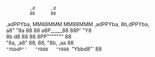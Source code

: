                                                  
                                                 
             ,d      ,d                          
             88      88                          
 ,adPPYba, MM88MMM MM88MMM ,adPPYba, 8b,dPPYba,  
a8"     "8a  88      88   a8P_____88 88P'   "Y8  
8b       d8  88      88   8PP""""""" 88          
"8a,   ,a8"  88,     88,  "8b,   ,aa 88          
 `"YbbdP"'   "Y888   "Y888 `"Ybbd8"' 88          
                                                 

